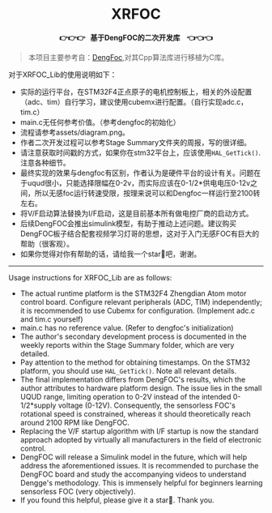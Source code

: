  <div align = "center">
	<a name ="Top"></a>
	<h1>XRFOC</h1>
		<strong>
			<p>👉👉👉&nbsp;&nbsp;
				基于DengFOC的二次开发库
				&nbsp;&nbsp;
		👈👈👈</p>
	</strong>
</div>

> 本项目主要参考自：[DengFoc](https://github.com/ToanTech/DengFOC_Lib),对其Cpp算法库进行移植为C库。

对于XRFOC_Lib的使用说明如下：

- 实际的运行平台，在STM32F4正点原子的电机控制板上，相关的外设配置（adc、tim）自行学习，建议使用cubemx进行配置。（自行实现adc.c，tim.c）
- main.c无任何参考价值。（参考dengfoc的初始化）
- 流程请参考assets/diagram.png。
- 作者二次开发过程可以参考Stage Summary文件夹的周报，写的很详细。
- 请注意获取时间戳的方式，如果你在stm32平台上，应该使用`HAL_GetTick()`.注意各种细节。
- 最终实现的效果与dengfoc有区别，作者认为是硬件平台的设计有关。问题在于uqud很小，只能选择限幅在0-2v，而实际应该在0-1/2\*供电电压0-12v之间，所以无感foc运行转速受限，按理来说可以和Dengfoc一样运行至2100转左右。
- 将V/F启动算法替换为I/F启动，这是目前基本所有做电控厂商的启动方式。
- 后续DengFOC会推出simulink模型，有助于推动上述问题。建议购买DengFOC板子结合配套视频学习灯哥的思想，这对于入门无感FOC有巨大的帮助（很客观）。
- 如果你觉得对你有帮助的话，请给我一个star🌟吧，谢谢。

---

Usage instructions for XRFOC_Lib are as follows:
- The actual runtime platform is the STM32F4 Zhengdian Atom motor control board. Configure relevant peripherals (ADC, TIM) independently; it is recommended to use Cubemx for configuration. (Implement adc.c and tim.c yourself)
- main.c has no reference value. (Refer to dengfoc's initialization) 
- The author's secondary development process is documented in the weekly reports within the Stage Summary folder, which are very detailed. 
- Pay attention to the method for obtaining timestamps. On the STM32 platform, you should use `HAL_GetTick()`. Note all relevant details. 
- The final implementation differs from DengFOC's results, which the author attributes to hardware platform design. The issue lies in the small UQUD range, limiting operation to 0-2V instead of the intended 0-1/2*supply voltage (0-12V). Consequently, the sensorless FOC's rotational speed is constrained, whereas it should theoretically reach around 2100 RPM like DengFOC. 
- Replacing the V/F startup algorithm with I/F startup is now the standard approach adopted by virtually all manufacturers in the field of electronic control. 
- DengFOC will release a Simulink model in the future, which will help address the aforementioned issues. It is recommended to purchase the DengFOC board and study the accompanying videos to understand Dengge's methodology. This is immensely helpful for beginners learning sensorless FOC (very objectively). 
- If you found this helpful, please give it a star🌟. Thank you.